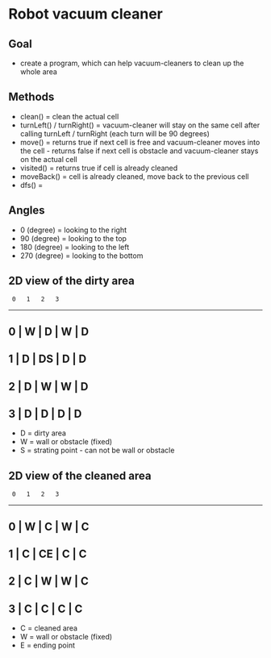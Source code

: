 # Robot vacuum cleaner
## Goal
* create a program, which can help vacuum-cleaners to clean up the whole area

## Methods
* clean() = clean the actual cell
* turnLeft() / turnRight() = vacuum-cleaner will stay on the same cell after calling turnLeft / turnRight (each turn will be 90 degrees)
* move() = returns true if next cell is free and vacuum-cleaner moves into the cell - returns false if next cell is obstacle and vacuum-cleaner stays on the actual cell
* visited() = returns true if cell is already cleaned
* moveBack() = cell is already cleaned, move back to the previous cell
* dfs() =

## Angles
* 0 (degree) = looking to the right
* 90 (degree) = looking to the top
* 180 (degree) = looking to the left
* 270 (degree) = looking to the bottom

## 2D view of the dirty area

     0   1   2   3
-------------------
 0 | W | D | W | D
-------------------
 1 | D | DS | D | D
-------------------
 2 | D | W | W | D
-------------------
 3 | D | D | D | D
-------------------
* D = dirty area
* W = wall or obstacle (fixed)
* S = strating point - can not be wall or obstacle

## 2D view of the cleaned area

     0   1   2   3
-------------------
0 | W | C | W | C
-------------------
1 | C | CE | C | C
-------------------
2 | C | W | W | C
-------------------
3 | C | C | C | C
-------------------
* C = cleaned area
* W = wall or obstacle (fixed)
* E = ending point

